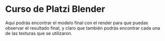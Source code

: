 # Curso de Platzi Blender

Aquí podrás encontrar el modelo final con el render para que puedas observar el resultado final, y claro que también podrás encontrar cada una de las texturas que se utilizaron.
